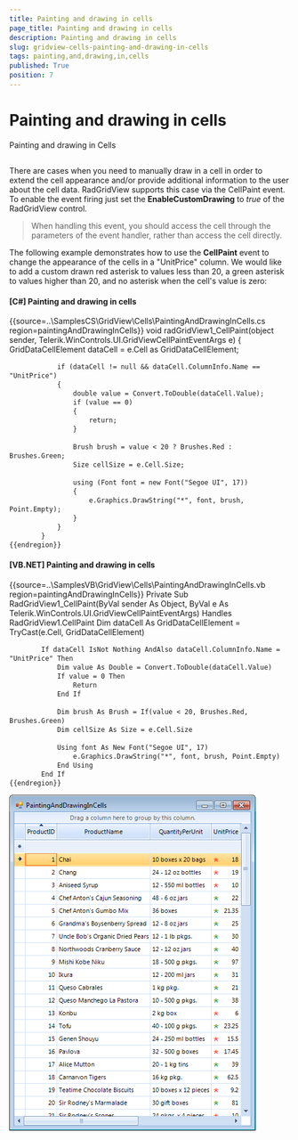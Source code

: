 ```yaml
---
title: Painting and drawing in cells
page_title: Painting and drawing in cells
description: Painting and drawing in cells
slug: gridview-cells-painting-and-drawing-in-cells
tags: painting,and,drawing,in,cells
published: True
position: 7
---
```


# Painting and drawing in cells



Painting and drawing in Cells

## 

There are cases when you need to manually draw in a cell in order to extend the cell appearance and/or provide additional 
      	information to the user about the cell data. RadGridView supports this case via the CellPaint event. To enable the event firing
      	just set the __EnableCustomDrawing__ to *true* of the RadGridView control. 

>When handling this event, you should access the cell through the parameters of the event handler, rather than access the cell directly.

The following example demonstrates how to use the __CellPaint__ event to change the appearance of the cells in a "UnitPrice" column.
      	We would like to add a custom drawn red asterisk to values less than 20, a green asterisk to values higher than 20, and no asterisk when the cell's
      	value is zero:

#### __[C#] Painting and drawing in cells__

{{source=..\SamplesCS\GridView\Cells\PaintingAndDrawingInCells.cs region=paintingAndDrawingInCells}}
	        void radGridView1_CellPaint(object sender, Telerik.WinControls.UI.GridViewCellPaintEventArgs e)
	        {
	            GridDataCellElement dataCell = e.Cell as GridDataCellElement;
	
	            if (dataCell != null && dataCell.ColumnInfo.Name == "UnitPrice")
	            {
	                double value = Convert.ToDouble(dataCell.Value);
	                if (value == 0)
	                {
	                    return;
	                }
	
	                Brush brush = value < 20 ? Brushes.Red : Brushes.Green;
	                Size cellSize = e.Cell.Size;
	
	                using (Font font = new Font("Segoe UI", 17))
	                {
	                    e.Graphics.DrawString("*", font, brush, Point.Empty);
	                }
	            }
	        }
	{{endregion}}



#### __[VB.NET] Painting and drawing in cells__

{{source=..\SamplesVB\GridView\Cells\PaintingAndDrawingInCells.vb region=paintingAndDrawingInCells}}
	    Private Sub RadGridView1_CellPaint(ByVal sender As Object, ByVal e As Telerik.WinControls.UI.GridViewCellPaintEventArgs) Handles RadGridView1.CellPaint
	        Dim dataCell As GridDataCellElement = TryCast(e.Cell, GridDataCellElement)
	
	        If dataCell IsNot Nothing AndAlso dataCell.ColumnInfo.Name = "UnitPrice" Then
	            Dim value As Double = Convert.ToDouble(dataCell.Value)
	            If value = 0 Then
	                Return
	            End If
	
	            Dim brush As Brush = If(value < 20, Brushes.Red, Brushes.Green)
	            Dim cellSize As Size = e.Cell.Size
	
	            Using font As New Font("Segoe UI", 17)
	                e.Graphics.DrawString("*", font, brush, Point.Empty)
	            End Using
	        End If
	{{endregion}}

![gridview-cells-painting-and-drawing-in-cells 001](images/gridview-cells-painting-and-drawing-in-cells001.png)
